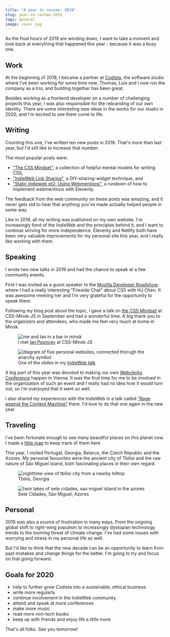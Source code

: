 ```yaml
---
title: "A year in review: 2019"
slug: year-in-review-2019
tags: general
image: cover.jpg
---
```


<p class="lead">As the final hours of 2019 are winding down, I want to take a moment and look back at everything that happened this year - because it was a busy one.</p>

## Work

At the beginning of 2019, I became a partner at [Codista](https://www.codista.com/), the software studio where I've been working for some time now. Thomas, Luis and I now run the company as a trio, and building together has been great. 

Besides working as a frontend developer on a number of challenging projects this year, I was also responsible for the rebranding of our own identity. There are some interesting new ideas in the works for our studio in 2020, and I'm excited to see them come to life.

## Writing

Counting this one, I've written ten new posts in 2019. That's more than last year, but I'd still like to increase that number.

The most popular posts were: 

* ["The CSS Mindset"](/blog/the-css-mindset/), a collection of helpful mental models for writing CSS,
* ["IndieWeb Link Sharing"](/blog/indieweb-link-sharing/), a DIY-sharing-widget technique, and 
* ["Static Indieweb pt2: Using Webmentions"](/blog/using-webmentions-on-static-sites/), a rundown of how to implement webmentions with Eleventy. 

The feedback from the web community on these posts was amazing, and it never gets old to hear that anything you've made actually helped people in some way.

Like in 2018, all my writing was published on my own website. I'm increasingly fond of the IndieWeb and the principles behind it, and I want to continue striving for more independence. Eleventy and Netlify both have been very valuable improvements for my personal site this year, and I really like working with them. 

## Speaking

I wrote two new talks in 2019 and had the chance to speak at a few community events.

First I was invited as a guest speaker to the [Mozilla Developer Roadshow](https://mozilla-tito-devr.netlify.com/), where I had a really interesting "Fireside Chat" about CSS with HJ Chen. It was awesome meeting her and I'm very grateful for the opportunity to speak there.

Following my blog post about the topic, I gave a talk on [the CSS Mindset](https://www.youtube.com/watch?v=1TsFOfBB4GA) at CSS-Minsk-JS in September and had a wonderful time. A big thank you to the organizers and attendees, who made me feel very much at home in Minsk.

<figure>
    <img src="{{ 'minsk.jpg' | media(page) }}" alt="me and Ian in a bar in minsk" loading="lazy" />
  <figcaption>I met <a href="https://twitter.com/IanPouncey">Ian Pouncey</a> at CSS-Minsk-JS</figcaption>
</figure>

<figure>
    <img src="{{ 'slide.jpg' | media(page) }}" alt="diagram of five personal websites, connected thorugh the anarchy symbol" loading="lazy" />
  <figcaption>One of the slides in my <a href="https://noti.st/mxb/lhMFMv/rage-against-the-content-machine">IndieWeb talk</a></figcaption>
</figure>

A big part of this year was devoted to making our own [Webclerks Conference](https://webclerks.at/) happen in Vienna. It was the first time for me to be involved in the organization of such an event and I really had no idea how it would turn out, so I'm overjoyed that it went so well. 

I also shared my experiences with the IndieWeb in a talk called ["Rage against the Content Machine"](https://youtu.be/ucLEMETfrTA?t=7282) there. I'd love to do that one again in the new year.

## Traveling

I've been fortunate enough to see many beautiful places on this planet now. I made a [little map](/traveling) to keep track of them here.

This year, I visited Portugal, Georgia, Belarus, the Czech Republic and the Azores. My personal favourites were the ancient city of Tbilisi and the raw nature of São Miguel island, both fascinating places in their own regard.

<figure>
    <img src="{{ 'tbilisi.jpg' | media(page) }}" alt="nighttime view of tbilisi city from a nearby hilltop" loading="lazy" />
  <figcaption>Tbilisi, Georgia</figcaption>
</figure>

<figure>
    <img src="{{ 'saomiguel.jpg' | media(page) }}" alt="twin lakes of sete cidades, sao miguel island in the azores" loading="lazy" />
  <figcaption>Sete Cidades, São Miguel, Azores</figcaption>
</figure>

## Personal

2019 was also a source of frustration in many ways. From the ongoing global shift to right-wing populism to increasingly dystopian technology trends to the looming threat of climate change. I've had some issues with worrying and stress in my personal life as well. 

But I'd like to think that the new decade can be an opportunity to learn from past mistakes and change things for the better. I'm going to try and focus on that going forward.

## Goals for 2020

* help to further grow Codista into a sustainable, ethical business
* write more regularly
* continue involvement in the IndieWeb community
* attend and speak at more conferences
* make more music 
* read more non-tech books
* keep up with friends and enjoy life a little more

That's all folks. See you tomorrow!